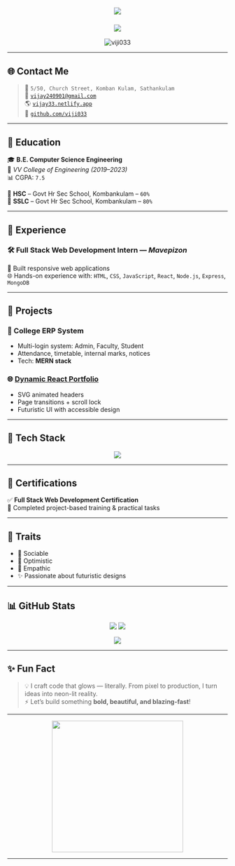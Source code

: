 <!-- 🚀 Neon Futuristic GitHub README for Vijayakumar -->

<h1 align="center">
  <img src="https://readme-typing-svg.herokuapp.com/?font=Orbitron&color=00FFF7&size=40&center=true&vCenter=true&width=1000&lines=%F0%9F%92%A1+Hello+World!+I'm+Vijayakumar;⚡+Full+Stack+Web+Developer;🚀+React+%7C+Node+%7C+MongoDB;🎯+Building+Futuristic+Web+Experiences" />
</h1>

<h3 align="center"><img src="https://img.shields.io/badge/Futuristic%20Dev-00FFF7?style=for-the-badge&logo=github&logoColor=black" /></h3>

<p align="center">
  <img src="https://komarev.com/ghpvc/?username=viji033&label=Profile+Views&color=00FFF7&style=flat-square" alt="viji033" />
</p>

---

## 🌐 Contact Me

> 📍 `5/50, Church Street, Komban Kulam, Sathankulam`  
> 📧 [`vijay240901@gmail.com`](mailto:vijay240901@gmail.com)  
> 🌎 [`vijay33.netlify.app`](https://vijay33.netlify.app)  
> 🧠 [`github.com/viji033`](https://github.com/viji033)

---

## 🧠 Education

🎓 **B.E. Computer Science Engineering**  
📍 *VV College of Engineering (2019–2023)*  
📊 CGPA: `7.5`

🏫 **HSC** – Govt Hr Sec School, Kombankulam – `60%`  
📘 **SSLC** – Govt Hr Sec School, Kombankulam – `80%`

---

## 💼 Experience

### 🛠️ Full Stack Web Development Intern — *Mavepizon*  
🔧 Built responsive web applications  
🌐 Hands-on experience with:
`HTML`, `CSS`, `JavaScript`, `React`, `Node.js`, `Express`, `MongoDB`

---

## 🚀 Projects

### 🧩 College ERP System  
- Multi-login system: Admin, Faculty, Student  
- Attendance, timetable, internal marks, notices  
- Tech: **MERN stack**

### 🌐 [Dynamic React Portfolio](https://vijay33.netlify.app)  
- SVG animated headers  
- Page transitions + scroll lock  
- Futuristic UI with accessible design

---

## 🧰 Tech Stack

<p align="center">
  <img src="https://skillicons.dev/icons?i=html,css,bootstrap,js,react,nodejs,express,mongodb,python&theme=light" />
</p>

---

## 📜 Certifications

✅ **Full Stack Web Development Certification**  
🧪 Completed project-based training & practical tasks

---

## 🎯 Traits

- 💬 Sociable  
- 🌈 Optimistic  
- 🤝 Empathic  
- ✨ Passionate about futuristic designs

---

## 📊 GitHub Stats

<p align="center">
  <img src="https://github-readme-stats.vercel.app/api?username=viji033&show_icons=true&theme=tokyonight&border_color=00FFF7" />
  <img src="https://github-readme-stats.vercel.app/api/top-langs/?username=viji033&layout=compact&theme=tokyonight&title_color=00FFF7" />
</p>

<p align="center">
  <img src="https://github-readme-streak-stats.herokuapp.com/?user=viji033&theme=tokyonight&fire=00FFF7&currStreakLabel=00FFF7" />
</p>

---

## ✨ Fun Fact

> 💡 I craft code that glows — literally. From pixel to production, I turn ideas into neon-lit reality.  
> ⚡ Let’s build something **bold, beautiful, and blazing-fast**!

---

<p align="center">
  <img src="https://media.giphy.com/media/HscDLzkO8EOTmgkhQP/giphy.gif" width="300" />
</p>

---